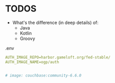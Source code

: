 TODOS
=====


* What's the difference (in deep details) of:
    * Java
    * Kotlin
    * Groovy

.env 
```yaml
AUTH_IMAGE_REPO=harbor.gameloft.org/fed-stable/
AUTH_IMAGE_NAME=ogp/auth


# image: couchbase:community-6.6.0

```

